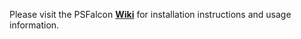 Please visit the PSFalcon **[Wiki](https://github.com/CrowdStrike/psfalcon/wiki)** for installation instructions and usage information.
